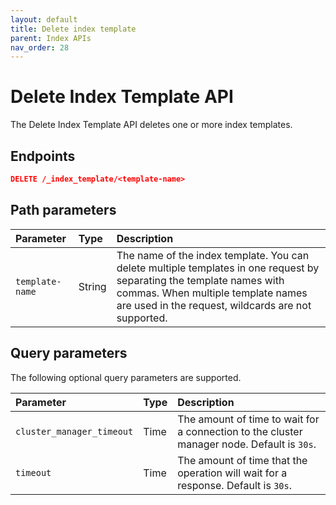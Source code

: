 ```yaml
---
layout: default
title: Delete index template
parent: Index APIs
nav_order: 28
---
```


# Delete Index Template API

The Delete Index Template API deletes one or more index templates.

## Endpoints

```json
DELETE /_index_template/<template-name>
```

## Path parameters

Parameter | Type | Description
:--- | :--- | :---
`template-name` | String | The name of the index template. You can delete multiple templates in one request by separating the template names with commas. When multiple template names are used in the request, wildcards are not supported.

## Query parameters

The following optional query parameters are supported.

Parameter | Type | Description
:--- | :--- | :---
`cluster_manager_timeout` | Time | The amount of time to wait for a connection to the cluster manager node. Default is `30s`.
`timeout` | Time | The amount of time that the operation will wait for a response. Default is `30s`.
